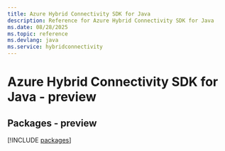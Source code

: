 ```yaml
---
title: Azure Hybrid Connectivity SDK for Java
description: Reference for Azure Hybrid Connectivity SDK for Java
ms.date: 08/28/2025
ms.topic: reference
ms.devlang: java
ms.service: hybridconnectivity
---
```

# Azure Hybrid Connectivity SDK for Java - preview
## Packages - preview
[!INCLUDE [packages](hybrid-connectivity-index.md)]